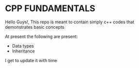 # CPP FUNDAMENTALS

Hello Guys!, This repo is meant to contain simply c++ codes that demonstrates basic concepts

At present the following are present:
- Data types
- Inheritance


I get to update it with time